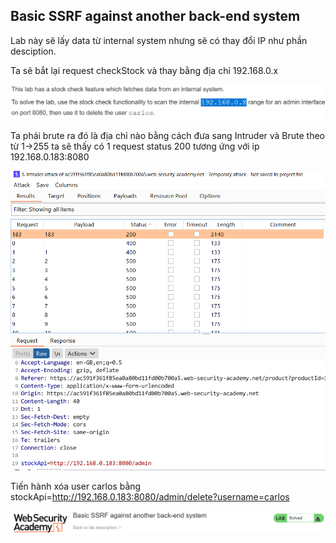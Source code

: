 ## Basic SSRF against another back-end system

Lab này sẽ lấy data từ internal system nhưng sẽ có thay đổi IP như phần desciption.

Ta sẽ bắt lại request checkStock và thay bằng địa chỉ 192.168.0.x

![](/imgs/SSRF/5.png?raw=true)

Ta phải brute ra đó là địa chỉ nào bằng cách đưa sang Intruder và Brute theo từ 1->255 ta sẽ thấy có 1 request status 200 tương ứng với ip 192.168.0.183:8080

![](/imgs/SSRF/6.png?raw=true)

Tiến hành xóa user carlos bằng stockApi=http://192.168.0.183:8080/admin/delete?username=carlos

![](/imgs/SSRF/7.png?raw=true)